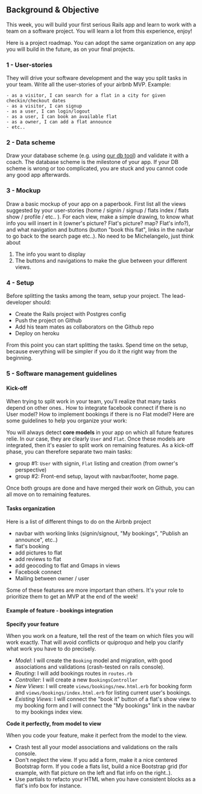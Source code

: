 ## Background & Objective

This week, you will build your first serious Rails app and learn to work with a team on a software project. You will learn a lot from this experience, enjoy!

Here is a project roadmap. You can adopt the same organization on any app you will build in the future, as on your final projects.

### 1 - User-stories

They will drive your software development and the way you split tasks in your team. Write all the user-stories of your airbnb MVP. Example:

```
- as a visitor, I can search for a flat in a city for given checkin/checkout dates
- as a visitor, I can signup
- as a user, I can login/logout
- as a user, I can book an available flat
- as a owner, I can add a flat announce
- etc..
```

### 2 - Data scheme 

Draw your database scheme  (e.g. using [our db tool](http://db.lewagon.org/)) and validate it with a coach. The database scheme is the milestone of your app. If your DB scheme is wrong or too complicated, you are stuck and you cannot code any good app afterwards.

### 3 - Mockup

Draw a basic mockup of your app on a paperbook. First list all the views suggested by your user-stories (home / signin / signup / flats index / flats show / profile / etc.. ). For each view, make a simple drawing, to know what info you will insert in it (owner's picture? Flat's picture? map? Flat's info?), and what navigation and buttons (button "book this flat", links in the navbar to go back to the search page etc..). No need to be Michelangelo, just think about

1. The info you want to display
2. The buttons and navigations to make the glue between your different views.


### 4 - Setup

Before splitting the tasks among the team, setup your project. The lead-developer should:

- Create the Rails project with Postgres config
- Push the project on Github
- Add his team mates as collaborators on the Github repo
- Deploy on heroku

From this point you can start splitting the tasks. Spend time on the setup, because everything will be simpler if you do it the right way from the beginning.

### 5 - Software management guidelines

#### Kick-off

When trying to split work in your team, you'll realize that many tasks depend on other ones.. How to integrate facebook connect if there is no User model? How to implement bookings if there is no Flat model? Here are some guidelines to help you organize your work:

You will always detect **core models** in your app on which all future features relie. In our case, they are clearly `User` and `Flat`. Once these models are integrated, then it's easier to split work on remaining features. As a kick-off phase, you can therefore separate two main tasks:

- group #1: `User` with signin, `Flat` listing and creation (from owner's perspective)
- group #2: Front-end setup, layout with navbar/footer, home page.

Once both groups are done and have merged their work on Github, you can all move on to remaining features.

#### Tasks organization

Here is a list of different things to do on the Airbnb project

- navbar with working links (signin/signout, "My bookings", "Publish an announce", etc..)
- flat's booking
- add pictures to flat
- add reviews to flat
- add geocoding to flat and Gmaps in views
- Facebook connect
- Mailing between owner / user

Some of these features are more important than others. It's your role to prioritize them to get an MVP at the end of the week! 

#### Example of feature - bookings integration

**Specify your feature**

When you work on a feature, tell the rest of the team on which files you will work exactly. That will avoid conflicts or quiproquo and help you clarify what work you have to do precisely.

- *Model*: I will create the `Booking` model and migration, with good associations and validations (crash-tested on rails console).
- *Routing*: I will add bookings routes in `routes.rb`
- *Controller*: I will create a new `BookingsController`
- *New Views*: I will create `views/bookings/new.html.erb` for booking form and `views/bookings/index.html.erb` for listing current user's bookings.
- *Existing Views*: I will connect the "book it" button of a flat's show view to my booking form and I will connect the "My bookings" link in the navbar to my bookings index view.

**Code it perfectly, from model to view**

When you code your feature, make it perfect from the model to the view. 

- Crash test all your model associations and validations on the rails console.
- Don't neglect the view. If you add a form, make it a nice centered Bootstrap form. If you code a flats list, build a nice Bootstrap grid (for example, with flat picture on the left and flat info on the right..).
- Use partials to refacto your HTML when you have consistent blocks as a flat's info box for instance.

